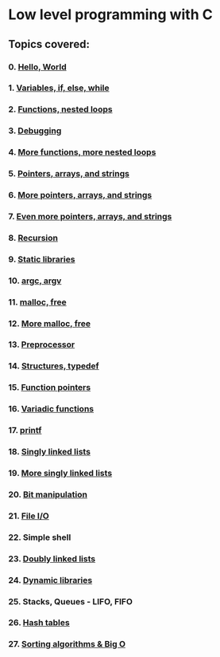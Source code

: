 # Low level programming with C

## Topics covered:
### 0. [Hello, World](https://github.com/KarenNgugi/alx-low_level_programming/tree/master/0x00-hello_world)
### 1. [Variables, if, else, while](https://github.com/KarenNgugi/alx-low_level_programming/tree/master/0x01-variables_if_else_while)
### 2. [Functions, nested loops](https://github.com/KarenNgugi/alx-low_level_programming/tree/master/0x02-functions_nested_loops)
### 3. [Debugging](https://github.com/KarenNgugi/alx-low_level_programming/tree/master/0x03-debugging)
### 4. [More functions, more nested loops](https://github.com/KarenNgugi/alx-low_level_programming/tree/master/0x04-more_functions_nested_loops)
### 5. [Pointers, arrays, and strings](https://github.com/KarenNgugi/alx-low_level_programming/tree/master/0x05-pointers_arrays_strings)
### 6. [More pointers, arrays, and strings](https://github.com/KarenNgugi/alx-low_level_programming/tree/master/0x06-pointers_arrays_strings)
### 7. [Even more pointers, arrays, and strings](https://github.com/KarenNgugi/alx-low_level_programming/tree/master/0x07-pointers_arrays_strings)
### 8. [Recursion](https://github.com/KarenNgugi/alx-low_level_programming/tree/master/0x08-recursion)
### 9. [Static libraries](https://github.com/KarenNgugi/alx-low_level_programming/tree/master/0x09-static_libraries)
### 10. [argc, argv](https://github.com/KarenNgugi/alx-low_level_programming/tree/master/0x0A-argc_argv)
### 11. [malloc, free](https://github.com/KarenNgugi/alx-low_level_programming/tree/master/0x0B-malloc_free)
### 12. [More malloc, free](https://github.com/KarenNgugi/alx-low_level_programming/tree/master/0x0C-more_malloc_free)
### 13. [Preprocessor](https://github.com/KarenNgugi/alx-low_level_programming/tree/master/0x0D-preprocessor)
### 14. [Structures, typedef](https://github.com/KarenNgugi/alx-low_level_programming/tree/master/0x0E-structures_typedef)
### 15. [Function pointers](https://github.com/KarenNgugi/alx-low_level_programming/tree/master/0x0F-function_pointers)
### 16. [Variadic functions](https://github.com/KarenNgugi/alx-low_level_programming/tree/master/0x10-variadic_functions)
### 17. [printf](https://github.com/KarenNgugi/printf)
### 18. [Singly linked lists](https://github.com/KarenNgugi/alx-low_level_programming/tree/master/0x12-singly_linked_lists)
### 19. [More singly linked lists](https://github.com/KarenNgugi/alx-low_level_programming/tree/master/0x13-more_singly_linked_lists)
### 20. [Bit manipulation](https://github.com/KarenNgugi/alx-low_level_programming/tree/master/0x14-bit_manipulation)
### 21. [File I/O](https://github.com/KarenNgugi/alx-low_level_programming/tree/master/0x15-file_io)
### 22. Simple shell
### 23. [Doubly linked lists](https://github.com/KarenNgugi/alx-low_level_programming/tree/master/0x17-doubly_linked_lists)
### 24. [Dynamic libraries](https://github.com/KarenNgugi/alx-low_level_programming/tree/master/0x18-dynamic_libraries)
### 25. Stacks, Queues - LIFO, FIFO
### 26. [Hash tables](https://github.com/KarenNgugi/alx-low_level_programming/tree/master/0x1A-hash_tables)
### 27. [Sorting algorithms & Big O](https://github.com/KarenNgugi/sorting_algorithms)
